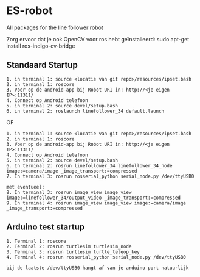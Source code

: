 # ES-robot
All packages for the line follower robot

Zorg ervoor dat je ook OpenCV voor ros hebt geïnstalleerd:
	sudo apt-get install ros-indigo-cv-bridge

## Standaard Startup
	
	1. in terminal 1: source <locatie van git repo>/resources/ipset.bash 
	2. in terminal 1: roscore
	3. Voer op de android-app bij Robot URI in: http://<je eigen IP>:11311/
	4. Connect op Android telefoon
	5. in terminal 2: source devel/setup.bash
	6. in terminal 2: roslaunch linefollower_34 default.launch
	
OF
	
	1. in terminal 1: source <locatie van git repo>/resources/ipset.bash 
	2. in terminal 1: roscore
	3. Voer op de android-app bij Robot URI in: http://<je eigen IP>:11311/
	4. Connect op Android telefoon
	5. in terminal 2: source devel/setup.bash
	6. In terminal 2: rosrun linefollower_34 linefollower_34_node image:=camera/image _image_transport:=compressed
	7. In terminal 3: rosrun rosserial_python serial_node.py /dev/ttyUSB0

	met eventueel:
	8. In terminal 3: rosrun image_view image_view image:=linefollower_34/output_video _image_transport:=compressed
	9. In terminal 4: rosrun image_view image_view image:=camera/image _image_transport:=compressed

## Arduino test startup
	1. Terminal 1: roscore
	2. Terminal 2: rosrun turtlesim turtlesim_node
	3. Terminal 3: rosrun turtlesim turtle_teleop_key
	4. Terminal 4: rosrun rosserial_python serial_node.py /dev/ttyUSB0

	bij de laatste /dev/ttyUSB0 hangt af van je arduino port natuurlijk
